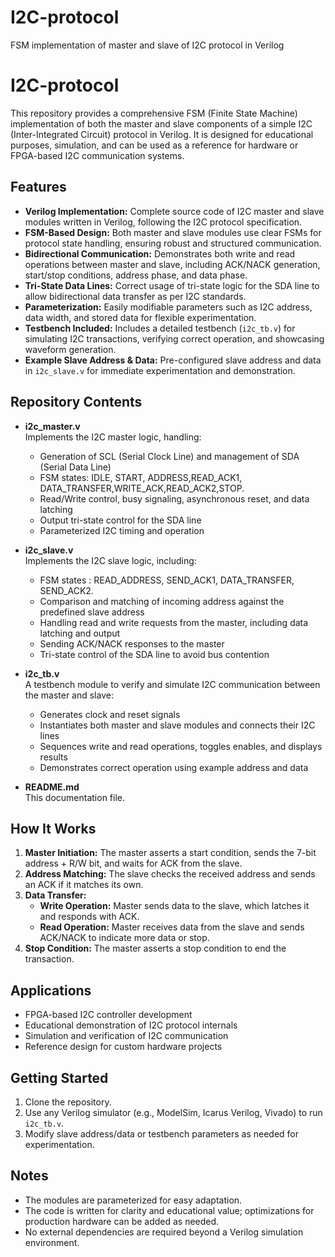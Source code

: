 # I2C-protocol
FSM implementation of master and slave of I2C protocol in Verilog
# I2C-protocol

This repository provides a comprehensive FSM (Finite State Machine) implementation of both the master and slave components of a simple I2C (Inter-Integrated Circuit) protocol in Verilog. It is designed for educational purposes, simulation, and can be used as a reference for hardware or FPGA-based I2C communication systems.

## Features

- **Verilog Implementation:** Complete source code of I2C master and slave modules written in Verilog, following the I2C protocol specification.
- **FSM-Based Design:** Both master and slave modules use clear FSMs for protocol state handling, ensuring robust and structured communication.
- **Bidirectional Communication:** Demonstrates both write and read operations between master and slave, including ACK/NACK generation, start/stop conditions, address phase, and data phase.
- **Tri-State Data Lines:** Correct usage of tri-state logic for the SDA line to allow bidirectional data transfer as per I2C standards.
- **Parameterization:** Easily modifiable parameters such as I2C address, data width, and stored data for flexible experimentation.
- **Testbench Included:** Includes a detailed testbench (`i2c_tb.v`) for simulating I2C transactions, verifying correct operation, and showcasing waveform generation.
- **Example Slave Address & Data:** Pre-configured slave address and data in `i2c_slave.v` for immediate experimentation and demonstration.

## Repository Contents

- **i2c_master.v**  
  Implements the I2C master logic, handling:
  - Generation of SCL (Serial Clock Line) and management of SDA (Serial Data Line)
  - FSM states: IDLE, START, ADDRESS,READ_ACK1, DATA_TRANSFER,WRITE_ACK,READ_ACK2,STOP.
  - Read/Write control, busy signaling, asynchronous reset, and data latching
  - Output tri-state control for the SDA line
  - Parameterized I2C timing and operation

- **i2c_slave.v**  
  Implements the I2C slave logic, including:
  - FSM states : READ_ADDRESS, SEND_ACK1, DATA_TRANSFER, SEND_ACK2.
  - Comparison and matching of incoming address against the predefined slave address
  - Handling read and write requests from the master, including data latching and output
  - Sending ACK/NACK responses to the master
  - Tri-state control of the SDA line to avoid bus contention

- **i2c_tb.v**  
  A testbench module to verify and simulate I2C communication between the master and slave:
  - Generates clock and reset signals
  - Instantiates both master and slave modules and connects their I2C lines
  - Sequences write and read operations, toggles enables, and displays results
  - Demonstrates correct operation using example address and data

- **README.md**  
  This documentation file.

## How It Works

1. **Master Initiation:** The master asserts a start condition, sends the 7-bit address + R/W bit, and waits for ACK from the slave.
2. **Address Matching:** The slave checks the received address and sends an ACK if it matches its own.
3. **Data Transfer:**
    - **Write Operation:** Master sends data to the slave, which latches it and responds with ACK.
    - **Read Operation:** Master receives data from the slave and sends ACK/NACK to indicate more data or stop.
4. **Stop Condition:** The master asserts a stop condition to end the transaction.

## Applications

- FPGA-based I2C controller development
- Educational demonstration of I2C protocol internals
- Simulation and verification of I2C communication
- Reference design for custom hardware projects

## Getting Started

1. Clone the repository.
2. Use any Verilog simulator (e.g., ModelSim, Icarus Verilog, Vivado) to run `i2c_tb.v`.
3. Modify slave address/data or testbench parameters as needed for experimentation.

## Notes

- The modules are parameterized for easy adaptation.
- The code is written for clarity and educational value; optimizations for production hardware can be added as needed.
- No external dependencies are required beyond a Verilog simulation environment.

